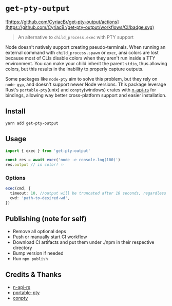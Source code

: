 # `get-pty-output`

![https://github.com/CyriacBr/get-pty-output/actions](https://github.com/CyriacBr/get-pty-output/workflows/CI/badge.svg)

> An alternative to `child_process.exec` with PTY support

Node doesn't natively support creating pseudo-terminals. When running an external command
with `child_process.spawn` or `exec`, ansi colors are lost because most of CLIs disable colors when they aren't run inside a TTY environment.
You can make your child inherit the parent `stdio`, thus allowing colors, but this results in the inability to properly capture outputs.

Some packages like `node-pty` aim to solve this problem, but they rely on `node-gyp`, and doesn't support newer Node versions.
This package leverage Rust's `portable-pty`(unix) and `conpty`(windows) crates with [n-api-rs](https://github.com/napi-rs/napi-rs) for bindings, allowing way better
cross-platform support and easier installation.

## Install

```
yarn add get-pty-output
```

## Usage

```ts
import { exec } from 'get-pty-output'

const res = await exec('node -e console.log(100)')
res.output // in color! ✨
```

### Options

```ts
exec(cmd, {
  timeout: 10, //output will be truncated after 10 seconds, regardless of whether the child finished or not
  cwd: 'path-to-desired-wd',
})
```

## Publishing (note for self)

* Remove all optional deps
* Push or manually start CI workflow
* Download CI artifacts and put them under ./npm in their respective directory
* Bump version if needed
* Run `npm publish`

## Credits & Thanks

- [n-api-rs](https://github.com/napi-rs/napi-rs)
- [portable-pty](https://docs.rs/portable-pty/latest/portable_pty/)
- [conpty](https://github.com/zhiburt/conpty)
